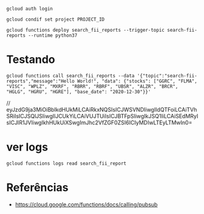 `gcloud auth login`

`gcloud condif set project PROJECT_ID`

`gcloud functions deploy search_fii_reports --trigger-topic search-fii-reports --runtime python37`

# Testando

`gcloud functions call search_fii_reports --data '{"topic":"search-fii-reports","message":"Hello World!", "data": {"stocks": ["GGRC", "FLMA", "VISC", "WPLZ", "MXRF", "RBRR", "RBRF", "UBSR", "ALZR", "BRCR", "HGLG", "HGRU", "HGRE"], "base_date": "2020-12-30"}}'`

// eyJzdG9ja3MiOiBbIkdHUkMiLCAiRkxNQSIsICJWSVNDIiwgIldQTFoiLCAiTVhSRiIsICJSQlJSIiwgIlJCUkYiLCAiVUJTUiIsICJBTFpSIiwgIkJSQ1IiLCAiSEdMRyIsICJIR1JVIiwgIkhHUkUiXSwgImJhc2VfZGF0ZSI6ICIyMDIwLTEyLTMwIn0=


# ver logs

`gcloud functions logs read search_fii_report`

# Referências

- https://cloud.google.com/functions/docs/calling/pubsub